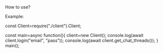 How to use?

Example:

const Client=require("./client").Client;

const main=async function(){
	client=new Client();
	console.log(await client.login("email", "pass"));
	console.log(await client.get_chat_threads());
}
main();
